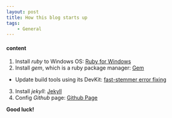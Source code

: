```yaml
---
layout: post
title: How this blog starts up
tags:
    - General
---
```


#### content
1. Install _ruby_ to Windows OS: [Ruby for Windows](http://rubyinstaller.org/)
2. Install _gem_, which is a ruby package manager: [Gem](https://rubygems.org/pages/download)
 * Update build tools using its DevKit: [fast-stemmer error fixing](http://flatshaded.com/2013/05/installing-jekyll-on-windows/)
3. Install _jekyll_: [Jekyll](http://jekyllrb.com/docs/installation/)
4. Config _Github_ page: [Github Page](https://help.github.com/articles/using-jekyll-with-pages/)

__Good luck!__
